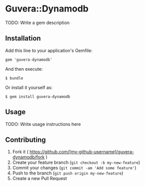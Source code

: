 # Guvera::Dynamodb

TODO: Write a gem description

## Installation

Add this line to your application's Gemfile:

    gem 'guvera-dynamodb'

And then execute:

    $ bundle

Or install it yourself as:

    $ gem install guvera-dynamodb

## Usage

TODO: Write usage instructions here

## Contributing

1. Fork it ( https://github.com/[my-github-username]/guvera-dynamodb/fork )
2. Create your feature branch (`git checkout -b my-new-feature`)
3. Commit your changes (`git commit -am 'Add some feature'`)
4. Push to the branch (`git push origin my-new-feature`)
5. Create a new Pull Request
